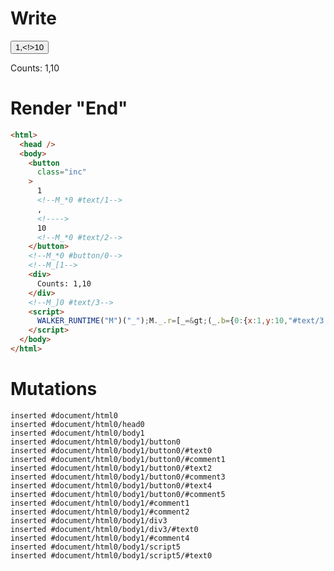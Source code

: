 # Write
  <button class=inc>1<!--M_*0 #text/1-->,<!>10<!--M_*0 #text/2--></button><!--M_*0 #button/0--><!--M_[1--><div>Counts: 1,10</div><!--M_]0 #text/3--><script>WALKER_RUNTIME("M")("_");M._.r=[_=>(_.b={0:{x:1,y:10,"#text/3!":_.a={}},1:_.a}),0,"__tests__/components/custom-tag.marko_0_x_y",0];M._.w()</script>


# Render "End"
```html
<html>
  <head />
  <body>
    <button
      class="inc"
    >
      1
      <!--M_*0 #text/1-->
      ,
      <!---->
      10
      <!--M_*0 #text/2-->
    </button>
    <!--M_*0 #button/0-->
    <!--M_[1-->
    <div>
      Counts: 1,10
    </div>
    <!--M_]0 #text/3-->
    <script>
      WALKER_RUNTIME("M")("_");M._.r=[_=&gt;(_.b={0:{x:1,y:10,"#text/3!":_.a={}},1:_.a}),0,"__tests__/components/custom-tag.marko_0_x_y",0];M._.w()
    </script>
  </body>
</html>
```

# Mutations
```
inserted #document/html0
inserted #document/html0/head0
inserted #document/html0/body1
inserted #document/html0/body1/button0
inserted #document/html0/body1/button0/#text0
inserted #document/html0/body1/button0/#comment1
inserted #document/html0/body1/button0/#text2
inserted #document/html0/body1/button0/#comment3
inserted #document/html0/body1/button0/#text4
inserted #document/html0/body1/button0/#comment5
inserted #document/html0/body1/#comment1
inserted #document/html0/body1/#comment2
inserted #document/html0/body1/div3
inserted #document/html0/body1/div3/#text0
inserted #document/html0/body1/#comment4
inserted #document/html0/body1/script5
inserted #document/html0/body1/script5/#text0
```